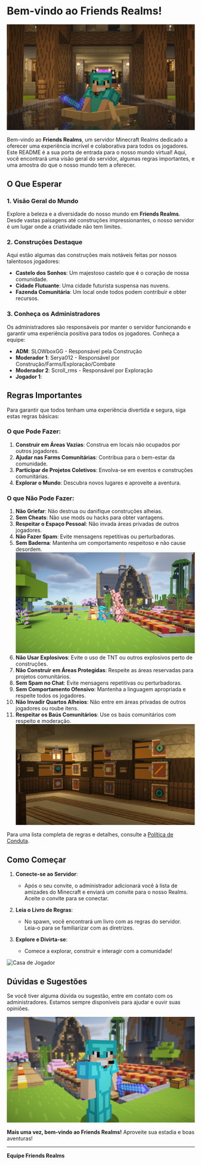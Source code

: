 # Bem-vindo ao Friends Realms!
![Boas Vindas](assets/welcome.png)

Bem-vindo ao **Friends Realms**, um servidor Minecraft Realms dedicado a oferecer uma experiência incrível e colaborativa para todos os jogadores. Este README é a sua porta de entrada para o nosso mundo virtual! Aqui, você encontrará uma visão geral do servidor, algumas regras importantes, e uma amostra do que o nosso mundo tem a oferecer.

## O Que Esperar

### 1. **Visão Geral do Mundo**
Explore a beleza e a diversidade do nosso mundo em **Friends Realms**. Desde vastas paisagens até construções impressionantes, o nosso servidor é um lugar onde a criatividade não tem limites.

### 2. **Construções Destaque**
Aqui estão algumas das construções mais notáveis feitas por nossos talentosos jogadores:

- **Castelo dos Sonhos**: Um majestoso castelo que é o coração de nossa comunidade.
- **Cidade Flutuante**: Uma cidade futurista suspensa nas nuvens.
- **Fazenda Comunitária**: Um local onde todos podem contribuir e obter recursos.

### 3. **Conheça os Administradores**
Os administradores são responsáveis por manter o servidor funcionando e garantir uma experiência positiva para todos os jogadores. Conheça a equipe:

- **ADM**: SLOWboxGG - Responsável pela Construção
- **Moderador 1**: Serya012 - Responsável por Construção/Farms/Exploração/Combate
- **Moderador 2**: Scroll_rms - Responsável por Exploração
- **Jogador 1**: 

## Regras Importantes

Para garantir que todos tenham uma experiência divertida e segura, siga estas regras básicas:

### O que **Pode** Fazer:
1. **Construir em Áreas Vazias**: Construa em locais não ocupados por outros jogadores.
2. **Ajudar nas Farms Comunitárias**: Contribua para o bem-estar da comunidade.
3. **Participar de Projetos Coletivos**: Envolva-se em eventos e construções comunitárias.
4. **Explorar o Mundo**: Descubra novos lugares e aproveite a aventura.

### O que **Não Pode** Fazer:
1. **Não Griefar**: Não destrua ou danifique construções alheias.
2. **Sem Cheats**: Não use mods ou hacks para obter vantagens.
3. **Respeitar o Espaço Pessoal**: Não invada áreas privadas de outros jogadores.
4. **Não Fazer Spam**: Evite mensagens repetitivas ou perturbadoras.
5. **Sem Baderna**: Mantenha um comportamento respeitoso e não cause desordem.
   ![Sem Baderna](assets/baderna.png)
6. **Não Usar Explosivos**: Evite o uso de TNT ou outros explosivos perto de construções.
7. **Não Construir em Áreas Protegidas**: Respeite as áreas reservadas para projetos comunitários.
8. **Sem Spam no Chat**: Evite mensagens repetitivas ou perturbadoras.
9. **Sem Comportamento Ofensivo**: Mantenha a linguagem apropriada e respeite todos os jogadores.
10. **Não Invadir Quartos Alheios**: Não entre em áreas privadas de outros jogadores ou roube itens.
11. **Respeitar os Baús Comunitários**: Use os baús comunitários com respeito e moderação.
    ![Baús Comunitários](assets/bau.png)

Para uma lista completa de regras e detalhes, consulte a [Política de Conduta](https://github.com/serya012/minecraft-realms/blob/main/REGRAS.md).

## Como Começar

1. **Conecte-se ao Servidor**: 
   - Após o seu convite, o administrador adicionará você à lista de amizades do Minecraft e enviará um convite para o nosso Realms. Aceite o convite para se conectar.

2. **Leia o Livro de Regras**: 
   - No spawn, você encontrará um livro com as regras do servidor. Leia-o para se familiarizar com as diretrizes.

3. **Explore e Divirta-se**: 
   - Comece a explorar, construir e interagir com a comunidade!

![Casa de Jogador](assets/casa.png)

## Dúvidas e Sugestões

Se você tiver alguma dúvida ou sugestão, entre em contato com os administradores. Estamos sempre disponíveis para ajudar e ouvir suas opiniões.

![Boas Aventuras](assets/final.png)

**Mais uma vez, bem-vindo ao Friends Realms!** Aproveite sua estadia e boas aventuras!

---
**Equipe Friends Realms**
